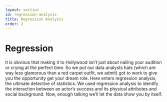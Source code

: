 ```yaml
---
layout: section
id: regression-analysis
title: Regression Analysis
order: 2
---
```


# Regression

It is obvious that making it to Hollywood isn’t just about nailing your audition or crying at the perfect time. So we put our data analysts hats (which are way less glamorous than a red carpet outfit, we admit) got to work to give you the opportunity get your dream role. 
Here enters regression analysis, the ultimate detective of statistics. We used regression analysis to identify the interaction between an actor’s success and its physical attributes and social background. Now, enough talking we’ll let the data show you by itself.
